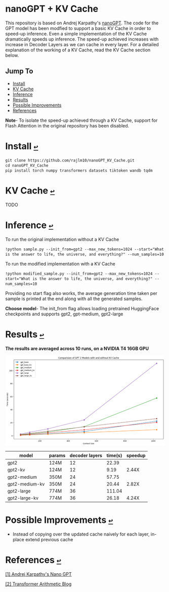 
# nanoGPT + KV Cache


This repository is based on Andrej Karpathy's [nanoGPT](https://github.com/karpathy/nanoGPT). The code for the GPT model has been modfied to support a basic KV Cache in order to speed-up inference. Even a simple implementation of the KV Cache dramatically speeds up inference. The speed-up achieved increases with increase in Decoder Layers as we can cache in every layer. For a detailed explanation of the working of a KV Cache, read the KV Cache section below.  


## Jump To
* <a id="jumpto"></a> [Install](#install-)
* <a id="jumpto"></a> [KV Cache](#kv-cache-)
* <a id="jumpto"></a> [Inference](#inference-)
* <a id="jumpto"></a> [Results](#results-)
* <a id="jumpto"></a> [Possible Improvements](#possible-improvements-)
* <a id="jumpto"></a> [References](#references-)

**Note**- To isolate the speed-up achieved through a KV Cache, support for Flash Attention in the original repository has been disabled.
# Install [`↩`](#jumpto)
```
git clone https://github.com/rajlm10/nanoGPT_KV_Cache.git
cd nanoGPT_KV_Cache
pip install torch numpy transformers datasets tiktoken wandb tqdm
```

# KV Cache [`↩`](#jumpto)
TODO


# Inference [`↩`](#jumpto)
To run the original implementation without a KV Cache
```
!python sample.py --init_from=gpt2 --max_new_tokens=1024 --start="What is the answer to life, the universe, and everything?" --num_samples=10 
```
To run the modified implementation with a KV Cache
```
!python modified_sample.py --init_from=gpt2 --max_new_tokens=1024 --start="What is the answer to life, the universe, and everything?" --num_samples=10 
```
Providing no start flag also works, the average generation time taken per sample is printed at the end along with all the generated samples.

**Choose model**- The init_from flag allows loading pretrained HuggingFace checkpoints and supports gpt2, gpt-medium, gpt2-large


# Results [`↩`](#jumpto)

**The results are averaged across 10 runs, on a NVIDIA T4 16GB GPU**

![results](assets/kv_cache_result.png)

| model | params | decoder layers| time(s)| speedup |
| ------| ------ | ---------- |---------- | ---------- | 
| gpt2 | 124M | 12|  22.39 |
| gpt2-kv | 124M  | 12| 9.19  | 2.44X|
| gpt2-medium | 350M  |24 | 57.75  | 
| gpt2-medium-kv | 350M  |24 | 20.44  | 2.82X|
| gpt2-large | 774M   | 36| 111.04  |
| gpt2-large-kv | 774M   |36  | 26.18  | 4.24X|

# Possible Improvements [`↩`](#jumpto)
- Instead of copying over the updated cache naively for each layer, in-place extend previous cache

# References [`↩`](#jumpto)
[[1] Andrej Karpathy's Nano GPT](https://github.com/karpathy/nanoGPT) 

[[2] Transformer Arithmetic Blog]([https://arxiv.org/abs/1810.04805](https://kipp.ly/transformer-inference-arithmetic/)) 

